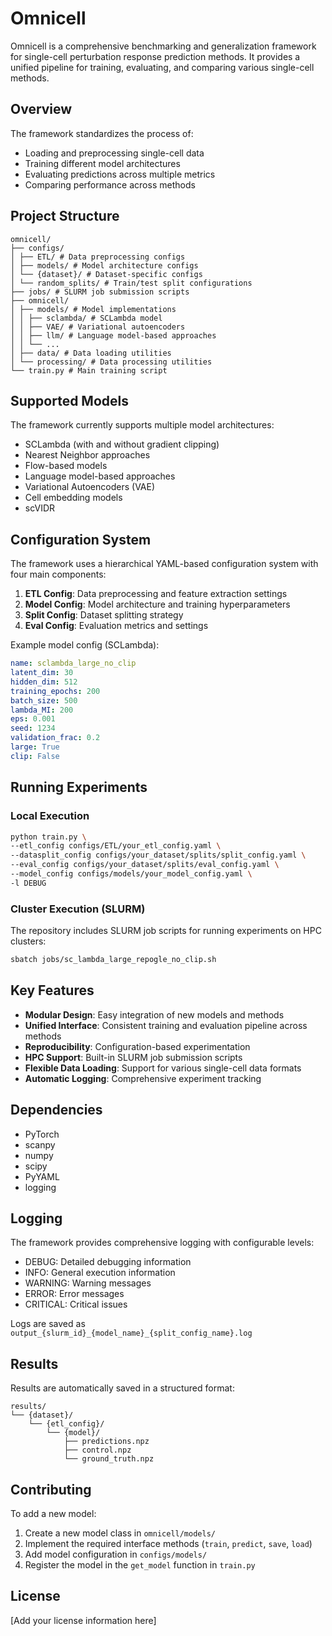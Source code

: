 # Omnicell

Omnicell is a comprehensive benchmarking and generalization framework for single-cell perturbation response prediction methods. It provides a unified pipeline for training, evaluating, and comparing various single-cell methods.

## Overview

The framework standardizes the process of:
- Loading and preprocessing single-cell data
- Training different model architectures
- Evaluating predictions across multiple metrics
- Comparing performance across methods

## Project Structure

```
omnicell/
├── configs/
│ ├── ETL/ # Data preprocessing configs
│ ├── models/ # Model architecture configs
│ └── {dataset}/ # Dataset-specific configs
│ └── random_splits/ # Train/test split configurations
├── jobs/ # SLURM job submission scripts
├── omnicell/
│ ├── models/ # Model implementations
│ │ ├── sclambda/ # SCLambda model
│ │ ├── VAE/ # Variational autoencoders
│ │ ├── llm/ # Language model-based approaches
│ │ └── ...
│ ├── data/ # Data loading utilities
│ └── processing/ # Data processing utilities
└── train.py # Main training script
```

## Supported Models

The framework currently supports multiple model architectures:
- SCLambda (with and without gradient clipping)
- Nearest Neighbor approaches
- Flow-based models
- Language model-based approaches
- Variational Autoencoders (VAE)
- Cell embedding models
- scVIDR

## Configuration System

The framework uses a hierarchical YAML-based configuration system with four main components:

1. **ETL Config**: Data preprocessing and feature extraction settings
2. **Model Config**: Model architecture and training hyperparameters
3. **Split Config**: Dataset splitting strategy
4. **Eval Config**: Evaluation metrics and settings

Example model config (SCLambda):

```yaml
name: sclambda_large_no_clip
latent_dim: 30
hidden_dim: 512
training_epochs: 200
batch_size: 500
lambda_MI: 200
eps: 0.001
seed: 1234
validation_frac: 0.2
large: True
clip: False
```


## Running Experiments

### Local Execution

```bash
python train.py \
--etl_config configs/ETL/your_etl_config.yaml \
--datasplit_config configs/your_dataset/splits/split_config.yaml \
--eval_config configs/your_dataset/splits/eval_config.yaml \
--model_config configs/models/your_model_config.yaml \
-l DEBUG
```
### Cluster Execution (SLURM)

The repository includes SLURM job scripts for running experiments on HPC clusters:


```bash
sbatch jobs/sc_lambda_large_repogle_no_clip.sh
```

## Key Features

- **Modular Design**: Easy integration of new models and methods
- **Unified Interface**: Consistent training and evaluation pipeline across methods
- **Reproducibility**: Configuration-based experimentation
- **HPC Support**: Built-in SLURM job submission scripts
- **Flexible Data Loading**: Support for various single-cell data formats
- **Automatic Logging**: Comprehensive experiment tracking

## Dependencies

- PyTorch
- scanpy
- numpy
- scipy
- PyYAML
- logging

## Logging

The framework provides comprehensive logging with configurable levels:
- DEBUG: Detailed debugging information
- INFO: General execution information
- WARNING: Warning messages
- ERROR: Error messages
- CRITICAL: Critical issues

Logs are saved as `output_{slurm_id}_{model_name}_{split_config_name}.log`

## Results

Results are automatically saved in a structured format:
```
results/
└── {dataset}/
    └── {etl_config}/
        └── {model}/
            ├── predictions.npz
            ├── control.npz
            └── ground_truth.npz
```

## Contributing

To add a new model:
1. Create a new model class in `omnicell/models/`
2. Implement the required interface methods (`train`, `predict`, `save`, `load`)
3. Add model configuration in `configs/models/`
4. Register the model in the `get_model` function in `train.py`

## License

[Add your license information here]